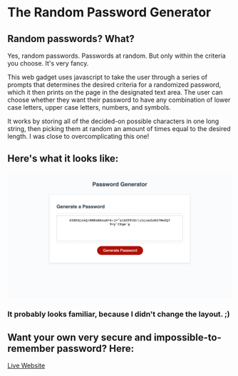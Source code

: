# The Random Password Generator

## Random passwords? What?

Yes, random passwords. Passwords at random. But only within the criteria you choose. It's very fancy.

This web gadget uses javascript to take the user through a series of prompts that determines the desired criteria for a randomized password, which it then prints on the page in the designated text area. The user can choose whether they want their password to have any combination of lower case letters, upper case letters, numbers, and symbols.

It works by storing all of the decided-on possible characters in one long string, then picking them at random an amount of times equal to the desired length. I was close to overcomplicating this one!

## Here's what it looks like:

![Screenshot of the Random Password Generator](./assets/images/screencapture.png)
### It probably looks familiar, because I didn't change the layout. ;)

## Want your own very secure and impossible-to-remember password? Here:

[Live Website]()